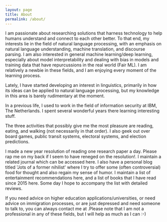 ```yaml
---
layout: page
title: About
permalink: /about/
---
```


I am passionate about researching solutions that harness technology to help humans understand and connect to each other better. To that end, my interests lie in the field of natural language processing, with an emphasis on natural language understanding, machine translation, and discourse parsing. I am also interested in general machine learning/deep learning, especially about model interpretability and dealing with bias in models and training data that have repurcussions in the real world (Fair ML). I am relatively a newbie in these fields, and I am enjoying every moment of the learning process.

Lately, I have started developing an interest in linguistics, primarily in how its ideas can be applied to natural language processing, but my knowledge in this area is barely rudimentary at the moment.

In a previous life, I used to work in the field of information security at IBM, The Netherlands. I spent several wonderful years there learning interesting stuff.

The three activities that possibly give me the most pleasure are reading, eating, and walking (not necessarily in that order). I also geek out over board games, public transit systems, electoral systems, and election predictions.

I made a new year resolution of reading one research paper a day. Please rap me on my back if I seem to have reneged on the resolution!. I maintain a related journal which can be accessed here. I also have a personal blog titled 'Jots of a former nihilist' where I try to offer some (often controversial) food for thought and also regain my sense of humor. I maintain a list of entertainment recommendations here, and a list of books that I have read since 2015 here. Some day I hope to accompany the list with detailed reviews.

If you need advice on higher education applications/universities, or need advice on immigration processes, or are just depressed and need someone to talk to, you can always contact me at .Please note that I am not a professional in any of these fields, but I will help as much as I can :-)









